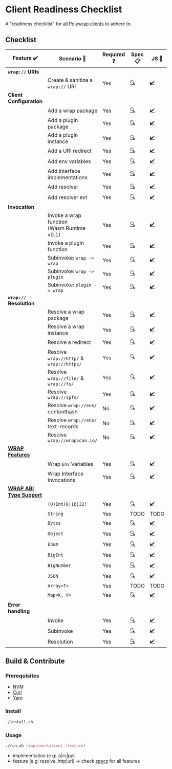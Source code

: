 # Client Readiness Checklist
A "readiness checklist" for [all Polywrap clients](https://docs.polywrap.io/clients) to adhere to.

## Checklist

| Feature :heavy_check_mark:                                                                   | Scenario :thought_balloon:                     | Required :question: | Spec :clipboard:                                       | JS :scroll:                                                                         | KT :robot:                                                                                         | Swift :eagle:                                                                                         | RS :crab:                                                                           | PY :snake:                                                                          |
|----------------------------------------------------------------------------------------------|------------------------------------------------|---------------------|--------------------------------------------------------|-------------------------------------------------------------------------------------|----------------------------------------------------------------------------------------------------|-------------------------------------------------------------------------------------------------------|-------------------------------------------------------------------------------------|-------------------------------------------------------------------------------------|
| **`wrap://` URIs**                                                                           |                                                |                     |                                                        |                                                                                     |                                                                                                    |                                                                                                       |                                                                                     |                                                                                     |
|                                                                                              | Create & sanitize a `wrap://` URI              | Yes                 | [:mag:](./specs/uri.yaml)                              | [:heavy_check_mark:](./clients/js/src/features/uri.ts)                              | [:heavy_check_mark:](./clients/kotlin/src/main/kotlin/features/uri/uri.kt)                         | [:heavy_check_mark:](./clients/swift/Sources/Readiness/Features/Uri.swift)                            | [:heavy_check_mark:](./clients/rs/src/features/uri.rs)                              | [:heavy_check_mark:](./clients/py/src/features/uri.py)                              |
| **Client Configuration**                                                                     |                                                |                     |                                                        |                                                                                     |                                                                                                    |                                                                                                       |                                                                                     |                                                                                     |
|                                                                                              | Add a wrap package                             | Yes                 | [:mag:](./specs/config_embed_wrap_package.yaml)        | [:heavy_check_mark:](./clients/js/src/features/config_embed_wrap_package.ts)        | [:heavy_check_mark:](./clients/kotlin/src/main/kotlin/features/config/EmbedWrapPackage.kt)         | [:heavy_check_mark:](./clients/swift/Sources/Readiness/Features/ConfigEmbedWrapPackage.swift)         | [:heavy_check_mark:](./clients/rs/src/features/config_embed_wrap_package.rs)        | [:heavy_check_mark:](./clients/py/src/features/config_embed_wrap_package.py)        |
|                                                                                              | Add a plugin package                           | Yes                 | [:mag:](./specs/config_plugin_package.yaml)            | [:heavy_check_mark:](./clients/js/src/features/config_plugin_package.ts)            | [:heavy_check_mark:](./clients/kotlin/src/main/kotlin/features/config/PluginPackage.kt)            | [:heavy_check_mark:](./clients/swift/Sources/Readiness/Features/ConfigPluginPackage.swift)            | [:heavy_check_mark:](./clients/rs/src/features/config_plugin_package.rs)            | [:heavy_check_mark:](./clients/py/src/features/config_plugin_package.py)            |
|                                                                                              | Add a plugin instance                          | Yes                 | [:mag:](./specs/config_plugin_instance.yaml)           | [:heavy_check_mark:](./clients/js/src/features/config_plugin_instance.ts)           | [:heavy_check_mark:](./clients/kotlin/src/main/kotlin/features/config/PluginInstance.kt)           | [:heavy_check_mark:](./clients/swift/Sources/Readiness/Features/ConfigPluginInstance.swift)           | [:heavy_check_mark:](./clients/rs/src/features/config_plugin_instance.rs)           | [:heavy_check_mark:](./clients/py/src/features/config_plugin_instance.py)           |
|                                                                                              | Add a URI redirect                             | Yes                 | [:mag:](./specs/config_uri_redirect.yaml)              | [:heavy_check_mark:](./clients/js/src/features/config_uri_redirect.ts)              | [:x:](./clients/kotlin/src/main/kotlin/features/config/UriRedirect.kt)                             | [:x:](./clients/swift/Sources/Readiness/Features/ConfigUriRedirect.swift)                             | [:heavy_check_mark:](./clients/rs/src/features/config_uri_redirect.rs)              | [:heavy_check_mark:](./clients/py/src/features/config_uri_redirect.py)              |
|                                                                                              | Add env variables                              | Yes                 | [:mag:](./specs/config_env_variables.yaml)             | [:heavy_check_mark:](./clients/js/src/features/config_env_variables.ts)             | [:heavy_check_mark:](./clients/kotlin/src/main/kotlin/features/config/EnvVariables.kt)             | [:heavy_check_mark:](./clients/swift/Sources/Readiness/Features/ConfigEnvVariables.swift)             | [:heavy_check_mark:](./clients/rs/src/features/config_env_variables.rs)             | [:heavy_check_mark:](./clients/py/src/features/config_env_variables.py)             |
|                                                                                              | Add interface implementations                  | Yes                 | [:mag:](./specs/config_interface_implementations.yaml) | [:heavy_check_mark:](./clients/js/src/features/config_interface_implementations.ts) | [:heavy_check_mark:](./clients/kotlin/src/main/kotlin/features/config/InterfaceImplementations.kt) | [:heavy_check_mark:](./clients/swift/Sources/Readiness/Features/ConfigInterfaceImplementations.swift) | [:heavy_check_mark:](./clients/rs/src/features/config_interface_implementations.rs) | [:heavy_check_mark:](./clients/py/src/features/config_interface_implementations.py) |
|                                                                                              | Add resolver                                   | Yes                 | [:mag:](./specs/config_resolver.yaml)                  | [:heavy_check_mark:](./clients/js/src/features/config_resolver.ts)                  | [:x:](./clients/kotlin/src/main/kotlin/features/config/Resolver.kt)                                | [:x:](./clients/swift/Sources/Readiness/Features/ConfigResolver.swift)                                | [:heavy_check_mark:](./clients/rs/src/features/config_resolver.rs)                  | [:heavy_check_mark:](./clients/py/src/features/config_resolver.py)                  |
|                                                                                              | Add resolver ext                               | Yes                 | [:mag:](./specs/config_resolver_ext.yaml)              | [:heavy_check_mark:](./clients/js/src/features/config_resolver_ext.ts)              | [:x:](./clients/kotlin/src/main/kotlin/features/config/ResolverExt.kt)                             | [:x:](./clients/swift/Sources/Readiness/Features/ConfigResolverExt.swift)                             | [:heavy_check_mark:](./clients/rs/src/features/config_resolver_ext.rs)              | [:heavy_check_mark:](./clients/py/src/features/config_resolver_ext.py)              |
| **Invocation**                                                                               |                                                |                     |                                                        |                                                                                     |                                                                                                    |                                                                                                       |                                                                                     |                                                                                     |
|                                                                                              | Invoke a wrap function<br/>(Wasm Runtime v0.1) | Yes                 | [:mag:](./specs/invoke_wrap_wasm_v0_1.yaml)            | [:heavy_check_mark:](./clients/js/src/features/invoke_wrap_wasm_v0_1.ts)            | [:heavy_check_mark:](./clients/kotlin/src/main/kotlin/features/invoke/WrapWasmV01.kt)              | [:heavy_check_mark:](./clients/swift/Sources/Readiness/Features/InvokeWrapWasmV0_1.swift)             | [:heavy_check_mark:](./clients/rs/src/features/invoke_wrap_wasm_v0_1.rs)            | [:heavy_check_mark:](./clients/py/src/features/invoke_wrap_wasm_v0_1.py)            |
|                                                                                              | Invoke a plugin function                       | Yes                 | [:mag:](./specs/invoke_plugin.yaml)                    | [:heavy_check_mark:](./clients/js/src/features/invoke_plugin.ts)                    | [:heavy_check_mark:](./clients/kotlin/src/main/kotlin/features/invoke/Plugin.kt)                   | [:heavy_check_mark:](./clients/swift/Sources/Readiness/Features/InvokePlugin.swift)                   | [:heavy_check_mark:](./clients/rs/src/features/invoke_plugin.rs)                    | [:heavy_check_mark:](./clients/py/src/features/invoke_plugin.py)                    |
|                                                                                              | Subinvoke: `wrap -> wrap`                      | Yes                 | [:mag:](./specs/subinvoke_wrap_wrap.yaml)              | [:heavy_check_mark:](./clients/js/src/features/subinvoke_wrap_wrap.ts)              | [:heavy_check_mark:](./clients/kotlin/src/main/kotlin/features/subinvoke/WrapWrap.kt)              | [:heavy_check_mark:](./clients/swift/Sources/Readiness/Features/SubinvokeWrapWrap.swift)              | [:heavy_check_mark:](./clients/rs/src/features/subinvoke_wrap_wrap.rs)              | [:heavy_check_mark:](./clients/py/src/features/subinvoke_wrap_wrap.py)              |
|                                                                                              | Subinvoke: `wrap -> plugin`                    | Yes                 | [:mag:](./specs/subinvoke_wrap_plugin.yaml)            | [:heavy_check_mark:](./clients/js/src/features/subinvoke_wrap_plugin.ts)            | [:heavy_check_mark:](./clients/kotlin/src/main/kotlin/features/subinvoke/WrapPlugin.kt)            | [:heavy_check_mark:](./clients/swift/Sources/Readiness/Features/SubinvokeWrapPlugin.swift)            | [:heavy_check_mark:](./clients/rs/src/features/subinvoke_wrap_plugin.rs)            | [:heavy_check_mark:](./clients/py/src/features/subinvoke_wrap_plugin.py)            |
|                                                                                              | Subinvoke: `plugin -> wrap`                    | Yes                 | [:mag:](./specs/subinvoke_plugin_wrap.yaml)            | [:heavy_check_mark:](./clients/js/src/features/subinvoke_plugin_wrap.ts)            | [:heavy_check_mark:](./clients/kotlin/src/main/kotlin/features/subinvoke/PluginWrap.kt)            | [:heavy_check_mark:](./clients/swift/Sources/Readiness/Features/SubinvokePluginWrap.swift)            | [:heavy_check_mark:](./clients/rs/src/features/subinvoke_plugin_wrap.rs)            | [:heavy_check_mark:](./clients/py/src/features/subinvoke_plugin_wrap.py)            |
| **`wrap://` Resolution**                                                                     |                                                |                     |                                                        |                                                                                     |                                                                                                    |                                                                                                       |                                                                                     |                                                                                     |
|                                                                                              | Resolve a wrap package                         | Yes                 | [:mag:](./specs/resolve_package.yaml)                  | [:heavy_check_mark:](./clients/js/src/features/resolve_package.ts)                  | [:x:](./clients/kotlin/src/main/kotlin/features/resolve/Package.kt)                                | :x:                                                                                                   | [:heavy_check_mark:](./clients/rs/src/features/resolve_package.rs)                  | [:heavy_check_mark:](./clients/py/src/features/resolve_package.py)                  |
|                                                                                              | Resolve a wrap instance                        | Yes                 | [:mag:](./specs/resolve_instance.yaml)                 | [:heavy_check_mark:](./clients/js/src/features/resolve_instance.ts)                 | [:x:](./clients/kotlin/src/main/kotlin/features/resolve/Instance.kt)                               | :x:                                                                                                   | [:heavy_check_mark:](./clients/rs/src/features/resolve_instance.rs)                 | [:heavy_check_mark:](./clients/py/src/features/resolve_instance.py)                 |
|                                                                                              | Resolve a redirect                             | Yes                 | [:mag:](./specs/resolve_redirect.yaml)                 | [:heavy_check_mark:](./clients/js/src/features/resolve_redirect.ts)                 | [:x:](./clients/kotlin/src/main/kotlin/features/resolve/Redirect.kt)                               | :x:                                                                                                   | [:heavy_check_mark:](./clients/rs/src/features/resolve_redirect.rs)                 | [:heavy_check_mark:](./clients/py/src/features/resolve_redirect.py)                 |
|                                                                                              | Resolve `wrap://http/` &<br/>`wrap://https/`   | Yes                 | [:mag:](./specs/resolve_http.yaml)                     | [:heavy_check_mark:](./clients/js/src/features/resolve_http.ts)                     | [:x:](./clients/kotlin/src/main/kotlin/features/resolve/Http.kt)                                   | :x:                                                                                                   | [:heavy_check_mark:](./clients/rs/src/features/resolve_http.rs)                     | [:heavy_check_mark:](./clients/py/src/features/resolve_http.py)                     |
|                                                                                              | Resolve `wrap://file/` &<br/>`wrap://fs/`      | Yes                 | [:mag:](./specs/resolve_file.yaml)                     | [:heavy_check_mark:](./clients/js/src/features/resolve_file.ts)                     | [:x:](./clients/kotlin/src/main/kotlin/features/resolve/File.kt)                                   | :x:                                                                                                   | [:heavy_check_mark:](./clients/rs/src/features/resolve_file.rs)                     | [:heavy_check_mark:](./clients/py/src/features/resolve_file.py)                     |
|                                                                                              | Resolve `wrap://ipfs/`                         | Yes                 | [:mag:](./specs/resolve_ipfs.yaml)                     | [:heavy_check_mark:](./clients/js/src/features/resolve_ipfs.ts)                     | [:x:](./clients/kotlin/src/main/kotlin/features/resolve/Ipfs.kt)                                   | :x:                                                                                                   | [:heavy_check_mark:](./clients/rs/src/features/resolve_ipfs.rs)                     | [:heavy_check_mark:](./clients/py/src/features/resolve_ipfs.py)                     |
|                                                                                              | Resolve `wrap://ens/` contenthash              | No                  | [:mag:](./specs/resolve_ens_contenthash.yaml)          | [:heavy_check_mark:](./clients/js/src/features/resolve_ens_contenthash.ts)          | [:x:](./clients/kotlin/src/main/kotlin/features/resolve/EnsContentHash.kt)                         | :x:                                                                                                   | [:heavy_check_mark:](./clients/rs/src/features/resolve_ens_contenthash.rs)                         | [:heavy_check_mark:](./clients/py/src/features/resolve_ens_contenthash.py)          |
|                                                                                              | Resolve `wrap://ens/` text-records             | No                  | [:mag:](./specs/resolve_ens_text_record.yaml)          | [:heavy_check_mark:](./clients/js/src/features/resolve_ens_text_record.ts)          | [:x:](./clients/kotlin/src/main/kotlin/features/resolve/EnsTextRecord.kt)                          | :x:                                                                                                   | [:heavy_check_mark:](./clients/rs/src/features/resolve_ens_text_record.rs)                         | [:heavy_check_mark:](./clients/py/src/features/resolve_ens_text_record.py)          |
|                                                                                              | Resolve `wrap://wrapscan.io/`                     | No                  | [:mag:](./specs/resolve_wrapscan.yaml)                 | [:heavy_check_mark:](./clients/js/src/features/resolve_wrapscan.ts)                 | :x:                                                                                                | :x:                                                                                                   | [:heavy_check_mark:](./clients/rs/src/features/resolve_wrapscan.rs) | [:heavy_check_mark:](./clients/py/src/features/resolve_wrapscan.py)                                                                                |
| **[WRAP Features](https://github.com/polywrap/wrap-test-harness/tree/master/cases)**         |                                                |                     |                                                        |                                                                                     |                                                                                                    |                                                                                                       |                                                                                     |                                                                                     |
|                                                                                              | Wrap `Env` Variables                           | Yes                 | [:mag:](./specs/wrap_feature_env_vars.yaml)            | [:heavy_check_mark:](./clients/js/src/features/wrap_feature_env_vars.ts)            | [:heavy_check_mark:](./clients/kotlin/src/main/kotlin/features/wrapFeature/EnvVars.kt)             | [:heavy_check_mark:](./clients/swift/Sources/Readiness/Features/WrapFeatureEnvVars.swift)             | [:heavy_check_mark:](./clients/rs/src/features/wrap_feature_env_vars.rs)            | [:heavy_check_mark:](./clients/py/src/features/wrap_feature_env_vars.py)            |
|                                                                                              | Wrap Interface Invocations                     | Yes                 | [:mag:](./specs/wrap_feature_interface_invoke.yaml)    | [:heavy_check_mark:](./clients/js/src/features/wrap_feature_interface_invoke.ts)    | [:heavy_check_mark:](./clients/kotlin/src/main/kotlin/features/wrapFeature/InterfaceInvoke.kt)     | [:heavy_check_mark:](./clients/swift/Sources/Readiness/Features/WrapFeatureInterfaceInvoke.swift)     | [:heavy_check_mark:](./clients/rs/src/features/wrap_feature_interface_invoke.rs)    | [:heavy_check_mark:](./clients/py/src/features/wrap_feature_interface_invoke.py)    |
| **[WRAP ABI Type Support](https://github.com/polywrap/wrap-test-harness/tree/master/cases)** |                                                |                     |                                                        |                                                                                     |                                                                                                    |                                                                                                       |                                                                                     |                                                                                     |
|                                                                                              | `(U)Int(8\|16\|32)`                            | Yes                 | [:mag:](./specs/wrap_type_ints.yaml)                   | [:heavy_check_mark:](./clients/js/src/features/wrap_type_ints.ts)                   | [:heavy_check_mark:](./clients/kotlin/src/main/kotlin/features/wrapType/Ints.kt)                   | [:heavy_check_mark:](./clients/swift/Sources/Readiness/Features/WrapTypeInts.swift)                   | [:heavy_check_mark:](./clients/rs/src/features/wrap_type_ints.rs)                   | [:heavy_check_mark:](./clients/py/src/features/wrap_type_ints.py)                   |
|                                                                                              | `String`                                       | Yes                 | TODO                                                   | TODO                                                                                | TODO                                                                                               | TODO                                                                                                  | TODO                                                                                | TODO                                                                                |
|                                                                                              | `Bytes`                                        | Yes                 | [:mag:](./specs/wrap_type_bytes.yaml)                  | [:heavy_check_mark:](./clients/js/src/features/wrap_type_bytes.ts)                  | [:heavy_check_mark:](./clients/kotlin/src/main/kotlin/features/wrapType/Bytes.kt)                  | [:heavy_check_mark:](./clients/swift/Sources/Readiness/Features/WrapTypeBytes.swift)                  | [:heavy_check_mark:](./clients/rs/src/features/wrap_type_bytes.rs)                  | [:heavy_check_mark:](./clients/py/src/features/wrap_type_bytes.py)                  |
|                                                                                              | `Object`                                       | Yes                 | [:mag:](./specs/wrap_type_object.yaml)                 | [:heavy_check_mark:](./clients/js/src/features/wrap_type_object.ts)                 | [:heavy_check_mark:](./clients/kotlin/src/main/kotlin/features/wrapType/Object.kt)                 | [:heavy_check_mark:](./clients/swift/Sources/Readiness/Features/WrapTypeObject.swift)                 | [:yellow_circle:](./clients/rs/src/features/wrap_type_object.rs)                    | [:heavy_check_mark:](./clients/py/src/features/wrap_type_object.py)                 |
|                                                                                              | `Enum`                                         | Yes                 | [:mag:](./specs/wrap_type_enum.yaml)                   | [:heavy_check_mark:](./clients/js/src/features/wrap_type_enum.ts)                   | [:heavy_check_mark:](./clients/kotlin/src/main/kotlin/features/wrapType/Enum.kt)                   | [:heavy_check_mark:](./clients/swift/Sources/Readiness/Features/WrapTypeEnum.swift)                   | [:heavy_check_mark:](./clients/rs/src/features/wrap_type_enum.rs)                   | [:heavy_check_mark:](./clients/py/src/features/wrap_type_enum.py)                   |
|                                                                                              | `BigInt`                                       | Yes                 | [:mag:](./specs/wrap_type_bigint.yaml)                 | [:heavy_check_mark:](./clients/js/src/features/wrap_type_bigint.ts)                 | [:heavy_check_mark:](./clients/kotlin/src/main/kotlin/features/wrapType/BigInt.kt)                 | [:heavy_check_mark:](./clients/swift/Sources/Readiness/Features/WrapTypeBigint.swift)                 | [:heavy_check_mark:](./clients/rs/src/features/wrap_type_bigint.rs)                 | [:heavy_check_mark:](./clients/py/src/features/wrap_type_bigint.py)                 |
|                                                                                              | `BigNumber`                                    | Yes                 | [:mag:](./specs/wrap_type_bignumber.yaml)              | [:heavy_check_mark:](./clients/js/src/features/wrap_type_bignumber.ts)              | [:heavy_check_mark:](./clients/kotlin/src/main/kotlin/features/wrapType/BigNumber.kt)              | [:heavy_check_mark:](./clients/swift/Sources/Readiness/Features/WrapTypeBignumber.swift)              | [:heavy_check_mark:](./clients/rs/src/features/wrap_type_bignumber.rs)              | [:heavy_check_mark:](./clients/py/src/features/wrap_type_bignumber.py)              |
|                                                                                              | `JSON`                                         | Yes                 | [:mag:](./specs/wrap_type_json.yaml)                   | [:heavy_check_mark:](./clients/js/src/features/wrap_type_json.ts)                   | [:heavy_check_mark:](./clients/kotlin/src/main/kotlin/features/wrapType/Json.kt)                   | [:heavy_check_mark:](./clients/swift/Sources/Readiness/Features/WrapTypeJson.swift)                   | [:yellow_circle:](./clients/rs/src/features/wrap_type_json.rs)                      | [:heavy_check_mark:](./clients/py/src/features/wrap_type_json.py)                   |
|                                                                                              | `Array<T>`                                     | Yes                 | TODO                                                   | TODO                                                                                | TODO                                                                                               | TODO                                                                                                  | TODO                                                                                | TODO                                                                                |
|                                                                                              | `Map<K, V>`                                    | Yes                 | [:mag:](./specs/wrap_type_map.yaml)                    | [:heavy_check_mark:](./clients/js/src/features/wrap_type_map.ts)                    | [:heavy_check_mark:](./clients/kotlin/src/main/kotlin/features/wrapType/Map.kt)                    | [:heavy_check_mark:](./clients/swift/Sources/Readiness/Features/WrapTypeMap.swift)                    | [:yellow_circle:](./clients/rs/src/features/wrap_type_map.rs)                       | [:heavy_check_mark:](./clients/py/src/features/wrap_type_map.py)                    |
| **Error handling**         |                                                |                     |                                                        |                                                                                     |                                                                                                    |                                                                                                       |                                                                                     |                                                                                     |
|                                                                                              | Invoke                           | Yes                 | [:mag:](./specs/error_invoke.yaml)            | [:heavy_check_mark:](./clients/js/src/features/error_invoke.ts)            | :x:             | :x:             | [:heavy_check_mark:](./clients/rs/src/features/error_invoke.rs)            | [:heavy_check_mark:](./clients/rs/src/features/error_invoke.rs)            |
|                                                                                              | Subinvoke                           | Yes                 | [:mag:](./specs/error_subinvoke.yaml)            | [:heavy_check_mark:](./clients/js/src/features/error_subinvoke.ts)            | :x:             | :x:             | [:heavy_check_mark:](./clients/rs/src/features/error_subinvoke.rs)            | [:heavy_check_mark:](./clients/rs/src/features/error_subinvoke.py)            |
|                                                                                              | Resolution                           | Yes                 | [:mag:](./specs/error_resolve_uri.yaml)            | [:heavy_check_mark:](./clients/js/src/features/error_resolve_uri.ts)            | :x:             | :x:             | [:heavy_check_mark:](./clients/rs/src/features/error_resolve_uri.rs)            | [:x:](./clients/rs/src/features/error_resolve_uri.py)            |


## Build & Contribute

### Prerequisites

- [NVM](https://github.com/nvm-sh/nvm)
- [Curl](https://curl.se/)
- [Yarn](https://yarnpkg.com/)

### Install

```bash
./install.sh
```

### Usage

```bash
./run.sh [implementation] [feature]
```

- implementation (e.g: js|rs|py)
- feature (e.g: resolve_http|uri) -> check [specs](./specs) for all features
